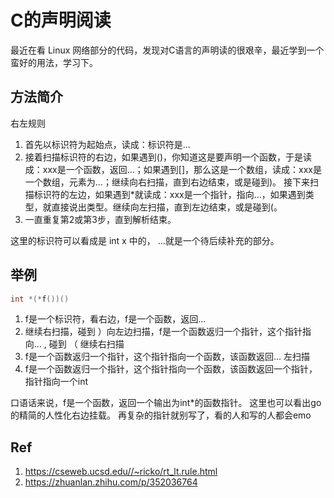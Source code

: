 # C的声明阅读
最近在看 Linux 网络部分的代码，发现对C语言的声明读的很艰辛，最近学到一个蛮好的用法，学习下。

## 方法简介
右左规则
1. 首先以标识符为起始点，读成：标识符是...
2. 接着扫描标识符的右边，如果遇到()，你知道这是要声明一个函数，于是读成：xxx是一个函数，返回...；如果遇到[]，那么这是一个数组，读成：xxx是一个数组，元素为...；继续向右扫描，直到右边结束，或是碰到)。
接下来扫描标识符的左边，如果遇到*就读成：xxx是一个指针，指向...，如果遇到类型，就直接说出类型。继续向左扫描，直到左边结束，或是碰到(。
3. 一直重复第2或第3步，直到解析结束。

这里的标识符可以看成是 int x 中的， ...就是一个待后续补充的部分。

## 举例
```C
int *(*f())()
```
1. f是一个标识符，看右边，f是一个函数，返回...
2. 继续右扫描，碰到 ）向左边扫描，f是一个函数返归一个指针，这个指针指向... , 碰到 （ 继续右扫描
3. f是一个函数返归一个指针，这个指针指向一个函数，该函数返回... 左扫描
4. f是一个函数返归一个指针，这个指针指向一个函数，该函数返回一个指针，指针指向一个int

口语话来说，f是一个函数，返回一个输出为int*的函数指针。
这里也可以看出go的精简的人性化右边挂载。
再复杂的指针就别写了，看的人和写的人都会emo

## Ref
1. https://cseweb.ucsd.edu//~ricko/rt_lt.rule.html
2. https://zhuanlan.zhihu.com/p/352036764